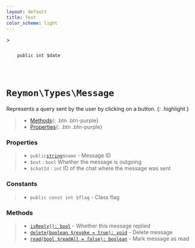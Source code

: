 ```yaml
---
layout: default
title: Test
color_scheme: light
---
```


<figrue class="highlight">
  >
<code class="language-php" data-lang="php">
  <pre>
    <span class="nb">public</span>&nbsp;<span class="s1">int</span>&nbsp;<span class="k">$date</span>
  </pre>
</code>
</figrue>



<h1><code>Reymon\Types\Message</code></h1>

Represents a query sent by the user by clicking on a button.
{: .highlight }

> - [Methods](#Methods){: .btn .btn-purple}
> - [Properties](#Properties){: .btn .btn-purple}

### Properties
> - `public`[`string`](#felan)`$name` - Message ID
> - `$out` : `bool` Whether the message is outgoing
> - `$chatId` : `int` ID of the chat where the message was sent

### Constants
> - `public const int $flag` - Class flag

### Methods
> - [`isReply(): bool`](#felan) - Whether this message replied
> - [`delete(boolean $revoke = true): void`](#felan) - Delete message
> - [`read(bool $readAll = false): boolean`](#felan) - Mark message as read
